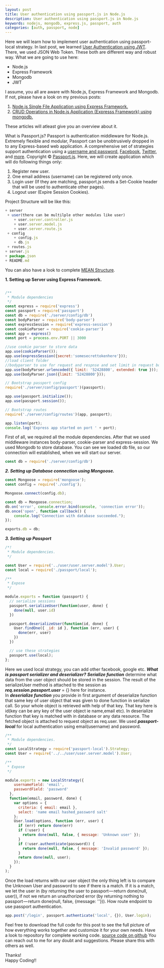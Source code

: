 ```yaml
---
layout: post
title: User authentication using passport.js in Node.js
description: User authentication using passport.js in Node.js
keywords: nodejs, mongodb, express.js, passport, auth
categories: [auth, passport, node]
---
```


Here we will learn how to implement user authentication using passport-local strategy. In last post, we learned [User Authentication using JWT](http://thepandeysoni.org/2016/05/22/user-authentication-using-JWT-(JSON-Web-Token)-in-Node.js-(express=framework)/). There, we used JSON Web Token. These both are different way and robust way.
What we are going to use here:

* Node.js
* Express Framework
* Mongodb
* JWT

I assume, you all are aware with Node.js, Express Framework and Mongodb. If not, please have a look on my previous posts:

1. [Node.js Single File Application using Express Framework.](http://thepandeysoni.org/2016/05/02/node.js-single-file-application-using-express-framework/)
1. [CRUD Operations in Node.js Application (Expresss Framework) using mongodb.](http://thepandeysoni.org/2016/05/04/CRUD-operations-in-node.js-application-(expresss=framework)-using-mongodb/)

These articles will atleast give you an overview about it.

What is Passport.js?
Passport is authentication middleware for Node.js. Extremely flexible and modular, Passport can be unobtrusively dropped in to any Express-based web application. A comprehensive set of strategies support authentication using a [username and password](http://www.passportjs.org/docs/username-password/), [Facebook](http://www.passportjs.org/docs/facebook/), [Twitter](http://www.passportjs.org/docs/twitter/), and [more](http://www.passportjs.org/docs/providers). 
Copyright © [Passport.js](http://www.passportjs.org).
Here, we will create application which will do following things only:

1. Register new user. 
2. One email address (username) can be registered only once.
3. Login user (If they are matching, passport.js sends a Set-Cookie header that will be used to authenticate other pages).
4. Logout user (Expire Session Cookies).

Project Structure will be like this:

```js
+ server
 + user(there can be multilple other modules like user)
    + user.server.controller.js
    + user.server.model.js
    + user.server.route.js
 + config
    + config.js
    + db.js
 + routes.js
+ server.js
+ package.json
+ README.md
```
You can also have a look to complete [MEAN Structure](http://thepandeysoni.org/2016/05/07/CRUD-Operation-with-UI-integration-(Angular.js)/).

**1. Setting up Server using Express Framework.**

```js

/**
 * Module dependencies
 */
const express = require('express')
const passport = require('passport')
const db = require('./server/config/db')
const bodyParser = require('body-parser')
const expressSession = require('express-session')
const cookieParser = require('cookie-parser')
const app = express()
const port = process.env.PORT || 3000

//use cookie parser to store data
app.use(cookieParser());
app.use(expressSession({secret:'somesecrettokenhere'}));
//load client folder
//bodyparser to use for request and respnse and set limit in request body data
app.use(bodyParser.urlencoded({ limit: '52428800', extended: true }));
app.use(bodyParser.json({limit: '52428800'}));

// Bootstrap passport config
require('./server/config/passport')(passport);

app.use(passport.initialize());
app.use(passport.session());

// Bootstrap routes
require('./server/config/routes')(app, passport);

app.listen(port);
console.log('Express app started on port ' + port);
```
First of all, we required all the module dependencies. After that we used middleware instances body-parser, cookie-parser and express-session. We used Mongodb to store database. You can see we loaded db file, so our connection will established, when we will start our server.

```js
const db = require('./server/config/db')
```
**_2. Setting up Database connection using Mongoose._**
```js
const Mongoose = require('mongoose');
const config = require('./config');

Mongoose.connect(config.db);

const db = Mongoose.connection;
db.on('error', console.error.bind(console, 'connection error'));
db.once('open', function callback() {
    console.log("Connection with database succeeded.");
});

exports.db = db;
```
**_3. Setting up Passport_**

```js
/*!
 * Module dependencies.
 */

const User = require('../user/user.server.model').User;
const local = require('./passport/local');

/**
 * Expose
 */

module.exports = function (passport) {
  // serialize sessions
  passport.serializeUser(function(user, done) {
    done(null, user.id)
  })

  passport.deserializeUser(function(id, done) {
    User.findOne({ _id: id }, function (err, user) {
      done(err, user)
    })
  })

  // use these strategies
  passport.use(local);
};
```

Here we used local strategy, you can add other facebook, google etc. 
**_What is passport serializer and deserializer?_**
**_Serialize function_** determine what data from the user object should be stored in the session. The result of the serializeUser method is attached to the session as **_req.session.passport.user_** = {} here for instance.  
In **_deserialize function_** you provide in first argument of deserialize function that same key of user object that was given to done function in serialize call. So your whole object is retrieved with help of that key. That key here is id(key can be any key of the user object ie name,email etc). In deserialize function that key is matched with in database or any data resource. The fetched object is attached to request object as req.user. We used **_passport-local_** for local authentication using email(username) and password.

```js
/**
 * Module dependencies.
 */
const LocalStrategy = require('passport-local').Strategy;
const User = require('../../user/user.server.model').User;

/**
 * Expose
 */

module.exports = new LocalStrategy({
    usernameField: 'email',
    passwordField: 'password'
  },
  function(email, password, done) {
    var options = {
      criteria: { email: email },
      select: 'name email hashed_password salt'
    };
    User.load(options, function (err, user) {
      if (err) return done(err)
      if (!user) {
        return done(null, false, { message: 'Unknown user' });
      }
      if (!user.authenticate(password)) {
        return done(null, false, { message: 'Invalid password' });
      }
      return done(null, user);
    });
  }
);
```
Once the load returns with our user object the only thing left is to compare the Unknown User and password to see if there is a match.
If it is a match, we let the user in (by returning the user to passport — return done(null, user)), if not we return an unauthorized error (by returning nothing to passport — return done(null, false, {message: ''})).
How route endpoint to use passport authentication.

```js
app.post('/login', passport.authenticate('local', {}), User.login);
```
Feel free to download the full code for this post to see the full picture of how everything works together and customize it for your own needs. Have a look to repository for complete working code.
[source code on github](https://github.com/pandeysoni/passport-authentication-in-node.js.git) 
You can reach out to me for any doubt and suggestions. Please share this with others as well.

Thanks!  
Happy Coding!!
